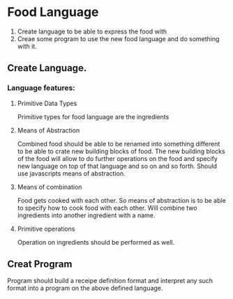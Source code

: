 # Food Language

1. Create language to be able to express the food with
2. Creae some program to use the new food language and do something with it.


## Create Language.


### Language features:

1. Primitive Data Types

   Primitive types for food language are the ingredients

2. Means of Abstraction

   Combined food should be able to be renamed into something different to be able to crate new building blocks of food. The new building blocks of the food will allow to do further operations on the food and specify new language on top of that language and so on and so forth.
   Should use javascripts means of abstraction.

3. Means of combination

   Food gets cooked with each other. So means of abstraction is to be able to specify how to cook food with each other.
   Will combine two ingredients into another ingredient with a name.

4. Primitive operations

   Operation on ingredients should be performed as well.


## Creat Program

Program should build a receipe definition format and interpret any such format into a program on the above defined language.
